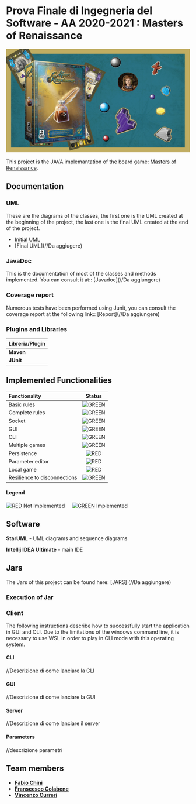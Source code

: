 # Prova Finale di Ingegneria del Software - AA 2020-2021 : Masters of Renaissance
![alt text](src/main/resources/LogoMastersGIT.png)

This project is the JAVA implemantation of the board game: [Masters of Renaissance](http://www.craniocreations.it/prodotto/masters-of-renaissance/).

## Documentation

### UML
These are the diagrams of the classes, the first one is the UML created at the beginning of the project, the last one is the final UML created at the end of the project. 

- [Initial UML](deliveries/UML/UML_Initial_Model.mdj)
- [Final UML](//Da aggiugere)

### JavaDoc
This is the documentation of most of the classes and methods implemented. You can consult it at:: [Javadoc](//Da aggiungere)

### Coverage report
Numerous tests have been performed using Junit, you can consult the coverage report at the following link:: [Report](//Da aggiungere)


### Plugins and Libraries
|Libreria/Plugin|
|---------------|
|__Maven__|
|__JUnit__|

## Implemented Functionalities
| Functionality | Status |
|:-----------------------|:------------------------------------:|
| Basic rules | ![GREEN](http://placehold.it/15/44bb44/44bb44)|
| Complete rules | ![GREEN](http://placehold.it/15/44bb44/44bb44)|
| Socket |![GREEN](http://placehold.it/15/44bb44/44bb44) |
| GUI | ![GREEN](http://placehold.it/15/44bb44/44bb44) |
| CLI |![GREEN](http://placehold.it/15/44bb44/44bb44) |
| Multiple games | ![GREEN](http://placehold.it/15/44bb44/44bb44)|
| Persistence | ![RED](http://placehold.it/15/f03c15/f03c15) |
| Parameter editor | ![RED](http://placehold.it/15/f03c15/f03c15) |
| Local game | ![RED](http://placehold.it/15/f03c15/f03c15) |
| Resilience to disconnections | ![GREEN](http://placehold.it/15/44bb44/44bb44)|
#### Legend
[![RED](http://placehold.it/15/f03c15/f03c15)]() Not Implemented &nbsp;&nbsp;&nbsp;&nbsp;[![GREEN](http://placehold.it/15/44bb44/44bb44)]() Implemented


## Software

**StarUML** - UML diagrams and sequence diagrams

**Intellij IDEA Ultimate** - main IDE 


## Jars

The Jars of this project can be found here: [JARS] (//Da aggiungere)

### Execution of Jar

### Client
The following instructions describe how to successfully start the application in GUI and CLI.
Due to the limitations of the windows command line, it is necessary to use WSL in order to play in CLI mode with this operating system.

#### CLI
//Descrizione di come lanciare la CLI

#### GUI

//Descrizione di come lanciare la GUI

#### Server
//Descrizione di come lanciare il server

#### Parameters
//descrizione parametri

## Team members
- [__Fabio Chini__](https://github.com/chinifabio)
- [__Franscesco Colabene__](https://github.com/FrancescoColabene)
- [__Vincenzo Curreri__](https://github.com/Vinz-z)
